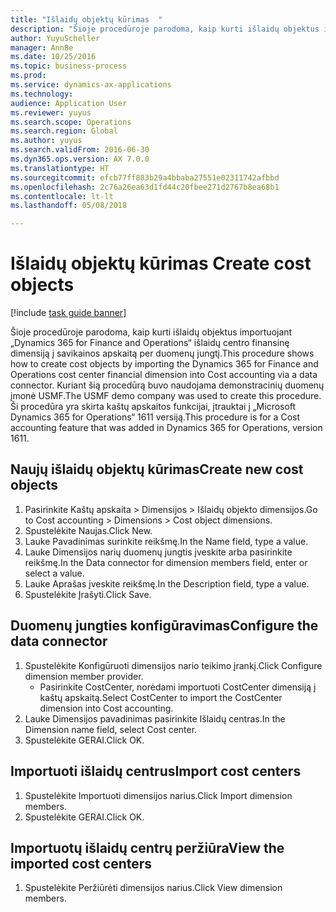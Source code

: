 ```yaml
--- 
title: "Išlaidų objektų kūrimas  "
description: "Šioje procedūroje parodoma, kaip kurti išlaidų objektus importuojant „Dynamics 365 for Finance and Operations“ išlaidų centro finansinę dimensiją į savikainos apskaitą per duomenų jungtį."
author: YuyuScheller
manager: AnnBe
ms.date: 10/25/2016
ms.topic: business-process
ms.prod: 
ms.service: dynamics-ax-applications
ms.technology: 
audience: Application User
ms.reviewer: yuyus
ms.search.scope: Operations
ms.search.region: Global
ms.author: yuyus
ms.search.validFrom: 2016-06-30
ms.dyn365.ops.version: AX 7.0.0
ms.translationtype: HT
ms.sourcegitcommit: efcb77ff883b29a4bbaba27551e02311742afbbd
ms.openlocfilehash: 2c76a26ea63d1fd44c20fbee271d2767b8ea68b1
ms.contentlocale: lt-lt
ms.lasthandoff: 05/08/2018

---
```

# <a name="create-cost-objects"></a><span data-ttu-id="95fd8-103">Išlaidų objektų kūrimas  </span><span class="sxs-lookup"><span data-stu-id="95fd8-103">Create cost objects</span></span> 

[!include [task guide banner](../../includes/task-guide-banner.md)]

<span data-ttu-id="95fd8-104">Šioje procedūroje parodoma, kaip kurti išlaidų objektus importuojant „Dynamics 365 for Finance and Operations“ išlaidų centro finansinę dimensiją į savikainos apskaitą per duomenų jungtį.</span><span class="sxs-lookup"><span data-stu-id="95fd8-104">This procedure shows how to create cost objects by importing the Dynamics 365 for Finance and Operations cost center financial dimension into Cost accounting via a data connector.</span></span> <span data-ttu-id="95fd8-105">Kuriant šią procedūrą buvo naudojama demonstracinių duomenų įmonė USMF.</span><span class="sxs-lookup"><span data-stu-id="95fd8-105">The USMF demo company was used to create this procedure.</span></span> <span data-ttu-id="95fd8-106">Ši procedūra yra skirta kaštų apskaitos funkcijai, įtrauktai į „Microsoft Dynamics 365 for Operations“ 1611 versiją.</span><span class="sxs-lookup"><span data-stu-id="95fd8-106">This procedure is for a Cost accounting feature that was added in Dynamics 365 for Operations, version 1611.</span></span>


## <a name="create-new-cost-objects"></a><span data-ttu-id="95fd8-107">Naujų išlaidų objektų kūrimas</span><span class="sxs-lookup"><span data-stu-id="95fd8-107">Create new cost objects</span></span>
1. <span data-ttu-id="95fd8-108">Pasirinkite Kaštų apskaita > Dimensijos > Išlaidų objekto dimensijos.</span><span class="sxs-lookup"><span data-stu-id="95fd8-108">Go to Cost accounting > Dimensions > Cost object dimensions.</span></span>
2. <span data-ttu-id="95fd8-109">Spustelėkite Naujas.</span><span class="sxs-lookup"><span data-stu-id="95fd8-109">Click New.</span></span>
3. <span data-ttu-id="95fd8-110">Lauke Pavadinimas surinkite reikšmę.</span><span class="sxs-lookup"><span data-stu-id="95fd8-110">In the Name field, type a value.</span></span>
4. <span data-ttu-id="95fd8-111">Lauke Dimensijos narių duomenų jungtis įveskite arba pasirinkite reikšmę.</span><span class="sxs-lookup"><span data-stu-id="95fd8-111">In the Data connector for dimension members field, enter or select a value.</span></span>
5. <span data-ttu-id="95fd8-112">Lauke Aprašas įveskite reikšmę.</span><span class="sxs-lookup"><span data-stu-id="95fd8-112">In the Description field, type a value.</span></span>
6. <span data-ttu-id="95fd8-113">Spustelėkite Įrašyti.</span><span class="sxs-lookup"><span data-stu-id="95fd8-113">Click Save.</span></span>

## <a name="configure-the-data-connector"></a><span data-ttu-id="95fd8-114">Duomenų jungties konfigūravimas</span><span class="sxs-lookup"><span data-stu-id="95fd8-114">Configure the data connector</span></span>
1. <span data-ttu-id="95fd8-115">Spustelėkite Konfigūruoti dimensijos nario teikimo įrankį.</span><span class="sxs-lookup"><span data-stu-id="95fd8-115">Click Configure dimension member provider.</span></span>
    * <span data-ttu-id="95fd8-116">Pasirinkite CostCenter, norėdami importuoti CostCenter dimensiją į kaštų apskaitą.</span><span class="sxs-lookup"><span data-stu-id="95fd8-116">Select CostCenter to import the CostCenter dimension into Cost accounting.</span></span>  
2. <span data-ttu-id="95fd8-117">Lauke Dimensijos pavadinimas pasirinkite Išlaidų centras.</span><span class="sxs-lookup"><span data-stu-id="95fd8-117">In the Dimension name field, select Cost center.</span></span>
3. <span data-ttu-id="95fd8-118">Spustelėkite GERAI.</span><span class="sxs-lookup"><span data-stu-id="95fd8-118">Click OK.</span></span>

## <a name="import-cost-centers"></a><span data-ttu-id="95fd8-119">Importuoti išlaidų centrus</span><span class="sxs-lookup"><span data-stu-id="95fd8-119">Import cost centers</span></span>
1. <span data-ttu-id="95fd8-120">Spustelėkite Importuoti dimensijos narius.</span><span class="sxs-lookup"><span data-stu-id="95fd8-120">Click Import dimension members.</span></span>
2. <span data-ttu-id="95fd8-121">Spustelėkite GERAI.</span><span class="sxs-lookup"><span data-stu-id="95fd8-121">Click OK.</span></span>

## <a name="view-the-imported-cost-centers"></a><span data-ttu-id="95fd8-122">Importuotų išlaidų centrų peržiūra</span><span class="sxs-lookup"><span data-stu-id="95fd8-122">View the imported cost centers</span></span>
1. <span data-ttu-id="95fd8-123">Spustelėkite Peržiūrėti dimensijos narius.</span><span class="sxs-lookup"><span data-stu-id="95fd8-123">Click View dimension members.</span></span>


